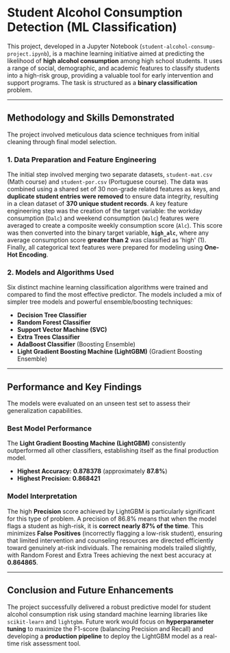 #  Student Alcohol Consumption Detection (ML Classification)

This project, developed in a Jupyter Notebook (`student-alcohol-consump-project.ipynb`), is a machine learning initiative aimed at predicting the likelihood of **high alcohol consumption** among high school students. It uses a range of social, demographic, and academic features to classify students into a high-risk group, providing a valuable tool for early intervention and support programs. The task is structured as a **binary classification** problem.

---

##  Methodology and Skills Demonstrated

The project involved meticulous data science techniques from initial cleaning through final model selection.

### 1. Data Preparation and Feature Engineering
The initial step involved merging two separate datasets, `student-mat.csv` (Math course) and `student-por.csv` (Portuguese course). The data was combined using a shared set of 30 non-grade related features as keys, and **duplicate student entries were removed** to ensure data integrity, resulting in a clean dataset of **370 unique student records**. A key feature engineering step was the creation of the target variable: the workday consumption (`Dalc`) and weekend consumption (`Walc`) features were averaged to create a composite weekly consumption score (`Alc`). This score was then converted into the binary target variable, **`high_alc`**, where any average consumption score **greater than 2** was classified as 'high' (1). Finally, all categorical text features were prepared for modeling using **One-Hot Encoding**.

### 2. Models and Algorithms Used
Six distinct machine learning classification algorithms were trained and compared to find the most effective predictor. The models included a mix of simpler tree models and powerful ensemble/boosting techniques:

* **Decision Tree Classifier**
* **Random Forest Classifier**
* **Support Vector Machine (SVC)**
* **Extra Trees Classifier**
* **AdaBoost Classifier** (Boosting Ensemble)
* **Light Gradient Boosting Machine (LightGBM)** (Gradient Boosting Ensemble)

---

##  Performance and Key Findings

The models were evaluated on an unseen test set to assess their generalization capabilities.

### Best Model Performance
The **Light Gradient Boosting Machine (LightGBM)** consistently outperformed all other classifiers, establishing itself as the final production model.

* **Highest Accuracy:** **0.878378** (approximately **87.8%**)
* **Highest Precision:** **0.868421**

### Model Interpretation
The high **Precision** score achieved by LightGBM is particularly significant for this type of problem. A precision of 86.8% means that when the model flags a student as high-risk, it is **correct nearly 87% of the time**. This minimizes **False Positives** (incorrectly flagging a low-risk student), ensuring that limited intervention and counseling resources are directed efficiently toward genuinely at-risk individuals. The remaining models trailed slightly, with Random Forest and Extra Trees achieving the next best accuracy at **0.864865**.

---

##  Conclusion and Future Enhancements

The project successfully delivered a robust predictive model for student alcohol consumption risk using standard machine learning libraries like `scikit-learn` and `lightgbm`. Future work would focus on **hyperparameter tuning** to maximize the F1-score (balancing Precision and Recall) and developing a **production pipeline** to deploy the LightGBM model as a real-time risk assessment tool.
